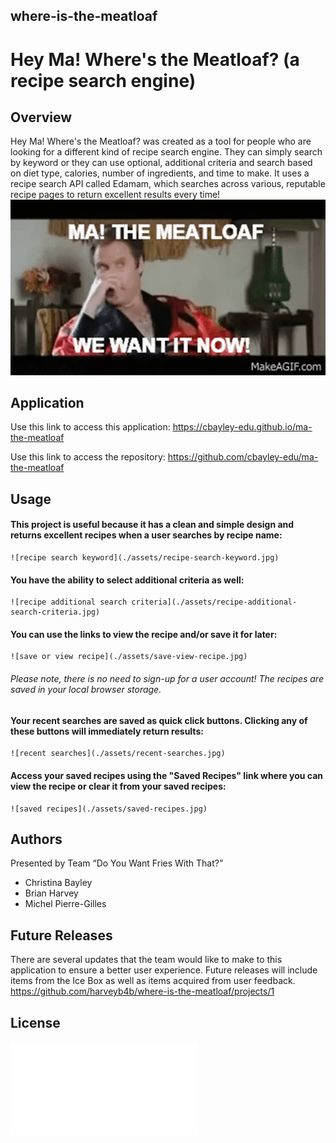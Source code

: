 ## where-is-the-meatloaf
# Hey Ma! Where's the Meatloaf? (a recipe search engine)

## Overview

Hey Ma! Where's the Meatloaf? was created as a tool for people who are looking for a different kind of recipe search engine. They can simply search by keyword or they can use optional, additional criteria and search based on diet type, calories, number of ingredients, and time to make. It uses a recipe search API called Edamam, which searches across various, reputable recipe pages to return excellent results every time!
![meatloaf](./assets/meatloaf.png)

## Application

Use this link to access this application: https://cbayley-edu.github.io/ma-the-meatloaf

Use this link to access the repository: https://github.com/cbayley-edu/ma-the-meatloaf

## Usage

#### This project is useful because it has a clean and simple design and returns excellent recipes when a user searches by recipe name:
    ![recipe search keyword](./assets/recipe-search-keyword.jpg)

#### You have the ability to select additional criteria as well:
    ![recipe additional search criteria](./assets/recipe-additional-search-criteria.jpg)

#### You can use the links to view the recipe and/or save it for later:
    ![save or view recipe](./assets/save-view-recipe.jpg)
###### _Please note, there is no need to sign-up for a user account! The recipes are saved in your local browser storage._

#### Your recent searches are saved as quick click buttons. Clicking any of these buttons will immediately return results:
    ![recent searches](./assets/recent-searches.jpg)

#### Access your saved recipes using the "Saved Recipes" link where you can view the recipe or clear it from your saved recipes:
    ![saved recipes](./assets/saved-recipes.jpg)

## Authors 
Presented by Team “Do You Want Fries With That?”
 * Christina Bayley
 * Brian Harvey
 * Michel Pierre-Gilles

## Future Releases
There are several updates that the team would like to make to this application to ensure a better user experience. Future releases will include items from the Ice Box as well as items acquired from user feedback.
https://github.com/harveyb4b/where-is-the-meatloaf/projects/1

## License
![license](/license.txt)